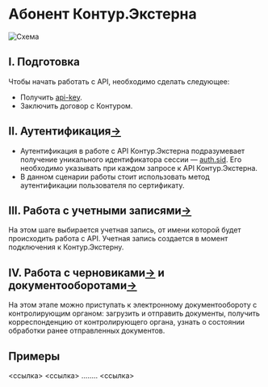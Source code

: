 # Абонент Контур.Экстерна
![Схема](https://github.com/skbkontur/extern-api-docs/blob/master/images/Абонент%20КЭ.jpg)

## I. Подготовка
Чтобы начать работать с API, необходимо сделать следующее:
* Получить [api-key](https://github.com/skbkontur/extern-api-docs/blob/master/manuals/api-key.md).
* Заключить договор с Контуром.

## II. Аутентификация[→](https://github.com/skbkontur/extern-api-docs/blob/master/Аутентификация.md)
* Аутентификация в работе с API Контур.Экстерна подразумевает получение уникального идентификатора сессии — [auth.sid](https://github.com/skbkontur/extern-api-docs/blob/master/manuals/auth.sid.md). Его необходимо указывать при каждом запросе к API Контур.Экстерна.   
* В данном сценарии работы стоит использовать метод аутентификации пользователя по сертификату.

## III. Работа с учетными записями[→](https://github.com/skbkontur/extern-api-docs/blob/master/Работа%20с%20ЛС.md)
На этом шаге выбирается учетная запись, от имени которой будет происходить работа с API. Учетная запись создается в момент подключения  к Контур.Экстерну.

## IV. Работа с черновиками[→](https://github.com/skbkontur/extern-api-docs/blob/master/Черновик%20ДО.md) и документооборотами[→](https://github.com/skbkontur/extern-api-docs/blob/master/Работа%20с%20ДО.md)
На этом этапе можно приступать к электронному документообороту с контролирующим органом: загрузить и отправить документы, получить корреспонденцию от контролирующего органа, узнать о состоянии обработки ранее отправленных документов.

## Примеры
<ссылка>
<ссылка>
........
<ссылка>

